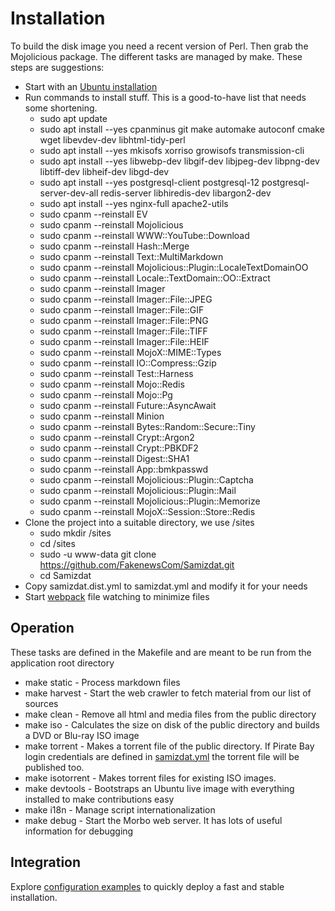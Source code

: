 # Installation

To build the disk image you need a recent version of Perl. Then grab the Mojolicious package.
The different tasks are managed by make. These steps are suggestions:

* Start with an [Ubuntu installation](https://ubuntu.com/download/server)
* Run commands to install stuff. This is a good-to-have list that needs some shortening.
  * sudo apt update
  * sudo apt install --yes cpanminus git make automake autoconf cmake wget libevdev-dev libhtml-tidy-perl
  * sudo apt install --yes mkisofs xorriso growisofs transmission-cli
  * sudo apt install --yes libwebp-dev libgif-dev libjpeg-dev libpng-dev libtiff-dev libheif-dev libgd-dev
  * sudo apt install --yes postgresql-client postgresql-12 postgresql-server-dev-all redis-server libhiredis-dev libargon2-dev
  * sudo apt install --yes nginx-full apache2-utils
  * sudo cpanm --reinstall EV
  * sudo cpanm --reinstall Mojolicious
  * sudo cpanm --reinstall WWW::YouTube::Download
  * sudo cpanm --reinstall Hash::Merge
  * sudo cpanm --reinstall Text::MultiMarkdown
  * sudo cpanm --reinstall Mojolicious::Plugin::LocaleTextDomainOO
  * sudo cpanm --reinstall Locale::TextDomain::OO::Extract
  * sudo cpanm --reinstall Imager
  * sudo cpanm --reinstall Imager::File::JPEG
  * sudo cpanm --reinstall Imager::File::GIF
  * sudo cpanm --reinstall Imager::File::PNG
  * sudo cpanm --reinstall Imager::File::TIFF
  * sudo cpanm --reinstall Imager::File::HEIF
  * sudo cpanm --reinstall MojoX::MIME::Types
  * sudo cpanm --reinstall IO::Compress::Gzip
  * sudo cpanm --reinstall Test::Harness
  * sudo cpanm --reinstall Mojo::Redis
  * sudo cpanm --reinstall Mojo::Pg
  * sudo cpanm --reinstall Future::AsyncAwait
  * sudo cpanm --reinstall Minion
  * sudo cpanm --reinstall Bytes::Random::Secure::Tiny
  * sudo cpanm --reinstall Crypt::Argon2
  * sudo cpanm --reinstall Crypt::PBKDF2
  * sudo cpanm --reinstall Digest::SHA1
  * sudo cpanm --reinstall App::bmkpasswd
  * sudo cpanm --reinstall Mojolicious::Plugin::Captcha
  * sudo cpanm --reinstall Mojolicious::Plugin::Mail
  * sudo cpanm --reinstall Mojolicious::Plugin::Memorize
  * sudo cpanm --reinstall MojoX::Session::Store::Redis
* Clone the project into a suitable directory, we use /sites
  * sudo mkdir /sites
  * cd /sites
  * sudo -u www-data git clone https://github.com/FakenewsCom/Samizdat.git
  * cd Samizdat
* Copy samizdat.dist.yml to samizdat.yml and modify it for your needs
* Start [webpack](./webpack/) file watching to minimize files


## Operation

These tasks are defined in the Makefile and are meant to be run from the application root directory

* make static - Process markdown files
* make harvest - Start the web crawler to fetch material from our list of sources
* make clean - Remove all html and media files from the public directory
* make iso - Calculates the size on disk of the public directory and builds a DVD or Blu-ray ISO image
* make torrent - Makes a torrent file of the public directory. If Pirate Bay login credentials are defined 
in [samizdat.yml](../../../samizdat.yml) the torrent file will be published too.
* make isotorrent - Makes torrent files for existing ISO images.
* make devtools - Bootstraps an Ubuntu live image with everything installed to make contributions easy
* make i18n  - Manage script internationalization
* make debug - Start the Morbo web server. It has lots of useful information for debugging

## Integration

Explore [configuration examples](./etc/) to quickly deploy a fast and stable installation.